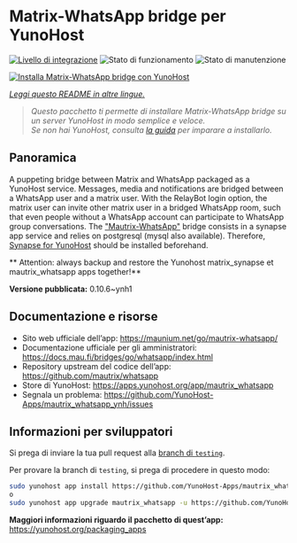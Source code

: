 <!--
N.B.: Questo README è stato automaticamente generato da <https://github.com/YunoHost/apps/tree/master/tools/readme_generator>
NON DEVE essere modificato manualmente.
-->

# Matrix-WhatsApp bridge per YunoHost

[![Livello di integrazione](https://dash.yunohost.org/integration/mautrix_whatsapp.svg)](https://dash.yunohost.org/appci/app/mautrix_whatsapp) ![Stato di funzionamento](https://ci-apps.yunohost.org/ci/badges/mautrix_whatsapp.status.svg) ![Stato di manutenzione](https://ci-apps.yunohost.org/ci/badges/mautrix_whatsapp.maintain.svg)

[![Installa Matrix-WhatsApp bridge con YunoHost](https://install-app.yunohost.org/install-with-yunohost.svg)](https://install-app.yunohost.org/?app=mautrix_whatsapp)

*[Leggi questo README in altre lingue.](./ALL_README.md)*

> *Questo pacchetto ti permette di installare Matrix-WhatsApp bridge su un server YunoHost in modo semplice e veloce.*  
> *Se non hai YunoHost, consulta [la guida](https://yunohost.org/install) per imparare a installarlo.*

## Panoramica

A puppeting bridge between Matrix and WhatsApp packaged as a YunoHost service.
Messages, media and notifications are bridged between a WhatsApp user and a matrix user.
With the RelayBot login option, the matrix user can invite other matrix user in a bridged WhatsApp room, such that even people without a WhatsApp account can participate to WhatsApp group conversations.
The ["Mautrix-WhatsApp"](https://docs.mau.fi/bridges/go/whatsapp/index.html) bridge consists in a synapse app service and relies on postgresql (mysql also available).
Therefore, [Synapse for YunoHost](https://github.com/YunoHost-Apps/synapse_ynh) should be installed beforehand.

** Attention: always backup and restore the Yunohost matrix_synapse et mautrix_whatsapp apps together!**


**Versione pubblicata:** 0.10.6~ynh1
## Documentazione e risorse

- Sito web ufficiale dell’app: <https://maunium.net/go/mautrix-whatsapp/>
- Documentazione ufficiale per gli amministratori: <https://docs.mau.fi/bridges/go/whatsapp/index.html>
- Repository upstream del codice dell’app: <https://github.com/mautrix/whatsapp>
- Store di YunoHost: <https://apps.yunohost.org/app/mautrix_whatsapp>
- Segnala un problema: <https://github.com/YunoHost-Apps/mautrix_whatsapp_ynh/issues>

## Informazioni per sviluppatori

Si prega di inviare la tua pull request alla [branch di `testing`](https://github.com/YunoHost-Apps/mautrix_whatsapp_ynh/tree/testing).

Per provare la branch di `testing`, si prega di procedere in questo modo:

```bash
sudo yunohost app install https://github.com/YunoHost-Apps/mautrix_whatsapp_ynh/tree/testing --debug
o
sudo yunohost app upgrade mautrix_whatsapp -u https://github.com/YunoHost-Apps/mautrix_whatsapp_ynh/tree/testing --debug
```

**Maggiori informazioni riguardo il pacchetto di quest’app:** <https://yunohost.org/packaging_apps>
